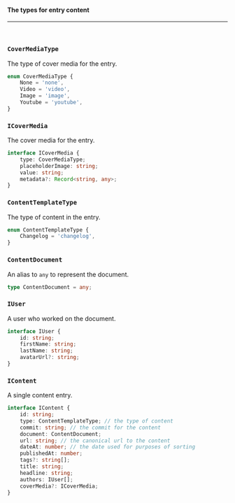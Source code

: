 #### The types for entry content

<hr>
<br>

### `CoverMediaType`

The type of cover media for the entry.

```ts
enum CoverMediaType {
	None = 'none',
	Video = 'video',
	Image = 'image',
	Youtube = 'youtube',
}
```

### `ICoverMedia`

The cover media for the entry.

```ts
interface ICoverMedia {
	type: CoverMediaType;
	placeholderImage: string;
	value: string;
	metadata?: Record<string, any>;
}
```

### `ContentTemplateType`

The type of content in the entry.

```ts
enum ContentTemplateType {
	Changelog = 'changelog',
}
```

### `ContentDocument`

An alias to `any` to represent the document.

```ts
type ContentDocument = any;
```

### `IUser`

A user who worked on the document.

```ts
interface IUser {
	id: string;
	firstName: string;
	lastName: string;
	avatarUrl?: string;
}
```

### `IContent`

A single content entry.

```ts
interface IContent {
	id: string;
	type: ContentTemplateType; // the type of content
	commit: string; // the commit for the content
	document: ContentDocument;
	url: string; // the canonical url to the content
	dateAt: number; // the date used for purposes of sorting
	publishedAt: number;
	tags?: string[];
	title: string;
	headline: string;
	authors: IUser[];
	coverMedia?: ICoverMedia;
}
```
